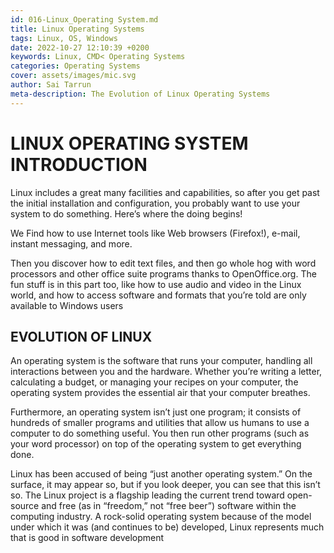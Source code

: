 ```yaml
---
id: 016-Linux_Operating System.md
title: Linux Operating Systems
tags: Linux, OS, Windows
date: 2022-10-27 12:10:39 +0200
keywords: Linux, CMD< Operating Systems
categories: Operating Systems
cover: assets/images/mic.svg
author: Sai Tarrun
meta-description: The Evolution of Linux Operating Systems
---
```


# LINUX OPERATING SYSTEM INTRODUCTION 

Linux includes a great many facilities and capabilities, so after you get past
the initial installation and configuration, you probably want to use your
system to do something. Here’s where the doing begins! 

We Find how to use Internet tools like Web browsers (Firefox!),
e-mail, instant messaging, and more.

Then you discover how to edit text files,
and then go whole hog with word processors and other office suite programs
thanks to OpenOffice.org.  The fun stuff is in this part too, like how to use
audio and video in the Linux world, and how to access software and formats
that you’re told are only available to Windows users

## EVOLUTION OF LINUX
An operating system is the software that runs your computer, handling all
interactions between you and the hardware. Whether you’re writing a letter,
calculating a budget, or managing your recipes on your computer, the
operating system provides the essential air that your computer breathes.

Furthermore, an operating system isn’t just one program; it consists of 
hundreds of smaller programs and utilities that allow us humans to use a 
computer to do something useful. You then run other programs (such as your
word processor) on top of the operating system to get everything done.

Linux has been accused of being “just another operating system.” On the surface,
it may appear so, but if you look deeper, you can see that this isn’t so.
The Linux project is a flagship leading the current trend toward open-source
and free (as in “freedom,” not “free beer”) software within the computing
industry. A rock-solid operating system because of the model under which it
was (and continues to be) developed, Linux represents much that is good in
software development
